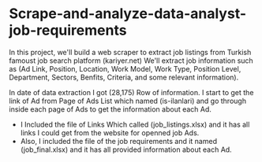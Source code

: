 # Scrape-and-analyze-data-analyst-job-requirements

In this project, we'll build a web scraper to extract job listings from Turkish famoust job search platform (kariyer.net)
We'll extract job information such as (Ad Link, Position, Location, Work Model, Work Type, Position Level, Department, Sectors, Benfits, Criteria, and some relevant information).

In date of data extraction I got (28,175) Row of information.
I start to get the link of Ad from Page of Ads List which named (is-ilanlari) and go through inside each page of Ads to get the information about each Ad.

- I Included the file of Links Which called (job_listings.xlsx) and it has all links I could get from the website for openned job Ads.
- Also, I included the file of the job requirements and it named (job_final.xlsx) and it has all provided information about each Ad.
